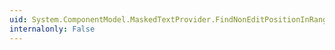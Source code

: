 ```yaml
---
uid: System.ComponentModel.MaskedTextProvider.FindNonEditPositionInRange(System.Int32,System.Int32,System.Boolean)
internalonly: False
---
```


